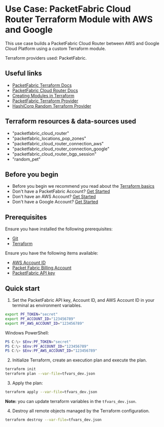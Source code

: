 # Use Case: PacketFabric Cloud Router Terraform Module with AWS and Google

This use case builds a PacketFabric Cloud Router between AWS and Google Cloud Platform using a custom Terraform module.

Terraform providers used: PacketFabric.


## Useful links

- [PacketFabric Terraform Docs](https://docs.packetfabric.com/api/terraform/)
- [PacketFabric Cloud Router Docs](https://docs.packetfabric.com/cr/)
- [Creating Modules in Terraform](https://developer.hashicorp.com/terraform/language/modules/develop)
- [PacketFabric Terraform Provider](https://registry.terraform.io/providers/PacketFabric/packetfabric)
- [HashiCorp Random Terraform Provider](https://registry.terraform.io/providers/hashicorp/random)

## Terraform resources & data-sources used

- "packetfabric_cloud_router"
- "packetfabric_locations_pop_zones"
- "packetfabric_cloud_router_connection_aws"
- "packetfabric_cloud_router_connection_google"
- "packetfabric_cloud_router_bgp_session"
- "random_pet"

## Before you begin

- Before you begin we recommend you read about the [Terraform basics](https://www.terraform.io/intro)
- Don't have a PacketFabric Account? [Get Started](https://docs.packetfabric.com/intro/)
- Don't have an AWS Account? [Get Started](https://aws.amazon.com/free/)
- Don't have a Google Account? [Get Started](https://cloud.google.com/free)

## Prerequisites

Ensure you have installed the following prerequisites:

- [Git](https://git-scm.com/downloads)
- [Terraform](https://learn.hashicorp.com/tutorials/terraform/install-cli)

Ensure you have the following items available:

- [AWS Account ID](https://docs.aws.amazon.com/IAM/latest/UserGuide/console_account-alias.html)
- [Packet Fabric Billing Account](https://docs.packetfabric.com/api/examples/account_uuid/)
- [PacketFabric API key](https://docs.packetfabric.com/admin/my_account/keys/)

## Quick start

1. Set the PacketFabric API key, Account ID, and AWS Account ID in your terminal as environment variables.

```sh
export PF_TOKEN="secret"
export PF_ACCOUNT_ID="123456789"
export PF_AWS_ACCOUNT_ID="123456789"
```

Windows PowerShell:
```powershell
PS C:\> $Env:PF_TOKEN="secret"
PS C:\> $Env:PF_ACCOUNT_ID="123456789"
PS C:\> $Env:PF_AWS_ACCOUNT_ID="123456789"
```

2. Initialize Terraform, create an execution plan and execute the plan.

```sh
terraform init
terraform plan --var-file=tfvars_dev.json
```

3. Apply the plan:

```sh
terraform apply --var-file=tfvars_dev.json
```

**Note:** you can update terraform variables in the ``tfvars_dev.json``.

4. Destroy all remote objects managed by the Terraform configuration.

```sh
terraform destroy --var-file=tfvars_dev.json
```
